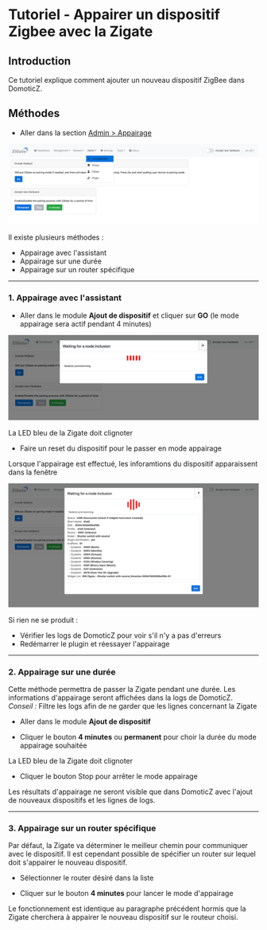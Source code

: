 # Tutoriel - Appairer un dispositif Zigbee avec la Zigate


## Introduction

Ce tutoriel explique comment ajouter un nouveau dispositif ZigBee dans DomoticZ.


## Méthodes

* Aller dans la section [Admin > Appairage](WebUI_Admin.md#appairage)

![Domoticz Accept New Hardware](../Images/Provisionning_1.png)


Il existe plusieurs méthodes :

* Appairage avec l'assistant
* Appairage sur une durée
* Appairage sur un router spécifique


------------------------------------------------
### 1. Appairage avec l'assistant

* Aller dans le module __Ajout de dispositif__ et cliquer sur __GO__ (le mode appairage sera actif pendant 4 minutes)

![Assisted Provisioning: Start](../Images/Provisionning_2.png)

 La LED bleu de la Zigate doit clignoter

* Faire un reset du dispositif pour le passer en mode appairage

 Lorsque l'appairage est effectué, les inforamtions du dispositif apparaissent dans la fenêtre

![Assisted Provisioning: Done](../Images/Provisionning_3.png)

Si rien ne se produit :

* Vérifier les logs de DomoticZ pour voir s'il n'y a pas d'erreurs
* Redémarrer le plugin et réessayer l'appairage


------------------------------------------------      
### 2. Appairage sur une durée

Cette méthode permettra de passer la Zigate pendant une durée. Les informations d'appairage seront affichées dans la logs de DomoticZ.
*Conseil :* Filtre les logs afin de ne garder que les lignes concernant la Zigate

* Aller dans le module __Ajout de dispositif__

* Cliquer le bouton __4 minutes__ ou __permanent__ pour choir la durée du mode appairage souhaitée

 La LED bleu de la Zigate doit clignoter

 * Cliquer le bouton Stop pour arrêter le mode appairage

 Les résultats d'appairage ne seront visible que dans DomoticZ avec l'ajout de nouveaux dispositifs et les lignes de logs.


------------------------------------------------      
### 3. Appairage sur un router spécifique

Par défaut, la Zigate va déterminer le meilleur chemin pour communiquer avec le dispositif. Il est cependant possible de spécifier un router sur lequel doit s'appairer le nouveau dispositif.

* Sélectionner le router désiré dans la liste

* Cliquer sur le bouton __4 minutes__ pour lancer le mode d'appairage

Le fonctionnement est identique au paragraphe précédent hormis que la Zigate cherchera à appairer le nouveau dispositif sur le routeur choisi.
